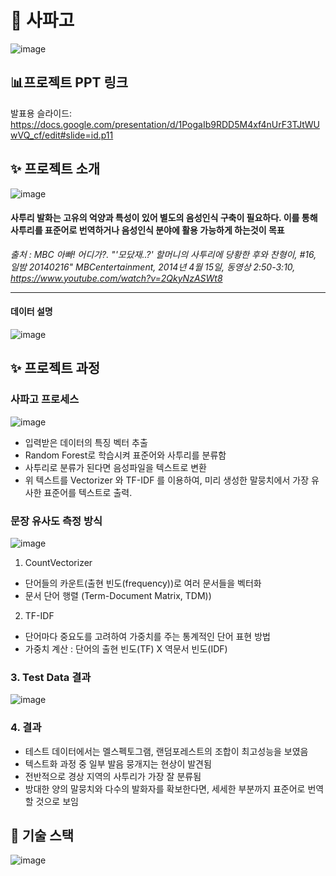 # 🎯 사파고
![image](https://user-images.githubusercontent.com/119157378/231580536-b3eca26e-0ed9-4d34-b737-d482b649dc0d.png)


## 📊프로젝트 PPT 링크
발표용 슬라이드: https://docs.google.com/presentation/d/1PogaIb9RDD5M4xf4nUrF3TJtWUwVQ_cf/edit#slide=id.p11

## ✨ 프로젝트 소개
![image](https://user-images.githubusercontent.com/119157378/231584076-95d4c972-5e31-4a72-bd1f-26f802875040.png)


#### 사투리 발화는 고유의 억양과 특성이 있어 별도의 음성인식 구축이 필요하다. 이를 통해 사투리를 표준어로 번역하거나 음성인식 분야에 활용 가능하게 하는것이 목표
*출처 : MBC 아빠! 어디가?.  "'모닸재..?' 할머니의 사투리에 당황한 후와 찬형이, #16, 일밤 20140216" MBCentertainment, 2014년 4월 15일, 동영상 2:50-3:10, https://www.youtube.com/watch?v=2QkyNzASWt8*

-----------------------------------------------------------------------------------------------------------------------------
#### 데이터 설명
![image](https://user-images.githubusercontent.com/119157378/231585104-f5f66ee7-e8b5-4d92-b7ea-1a3131ef926e.png)




## ✨ 프로젝트 과정
### **사파고 프로세스**

  ![image](https://user-images.githubusercontent.com/119157378/231585329-1078e58f-cacd-4e21-8245-196ba2bd9631.png)


  - 입력받은 데이터의 특징 벡터 추출 
  - Random Forest로 학습시켜 표준어와 사투리를 분류함
  - 사투리로 분류가 된다면 음성파일을 텍스트로 변환  
  - 위 텍스트를 Vectorizer 와 TF-IDF 를 이용하여, 미리 생성한 말뭉치에서 가장 유사한 표준어를 텍스트로 출력.


### **문장 유사도 측정 방식**
  
  ![image](https://user-images.githubusercontent.com/119157378/231586388-821c28fd-df53-4657-97b9-1fe97058d305.png)
  
1) CountVectorizer
  - 단어들의 카운트(출현 빈도(frequency))로 여러 문서들을 벡터화
  - 문서 단어 행렬 (Term-Document Matrix, TDM))
2) TF-IDF
  - 단어마다 중요도를 고려하여 가중치를 주는 통계적인 단어 표현 방법
  - 가중치 계산 : 단어의 출현 빈도(TF) X 역문서 빈도(IDF)


### **3. Test Data 결과**

![image](https://user-images.githubusercontent.com/119157378/231586977-b37e449e-b022-43eb-85f5-cede30f9cfde.png)

### **4. 결과**

  - 테스트 데이터에서는 멜스펙토그램, 랜덤포레스트의 조합이 최고성능을 보였음 
  - 텍스트화 과정 중 일부 발음 뭉개지는 현상이 발견됨
  - 전반적으로 경상 지역의 사투리가 가장 잘 분류됨
  - 방대한 양의 말뭉치와 다수의 발화자를 확보한다면, 세세한 부분까지 표준어로 번역 할 것으로 보임




## 📜 기술 스택
![image](https://user-images.githubusercontent.com/119157378/231590080-36019f46-a9b3-4050-93cb-c0f09571a897.png)


